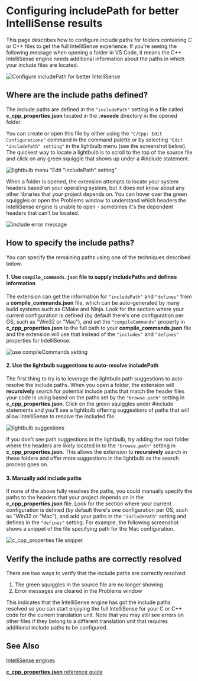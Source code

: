 
# Configuring includePath for better IntelliSense results

This page describes how to configure include paths for folders containing C or C++ files to get the full IntelliSense experience. If you're seeing the following message when opening a folder in VS Code, it means the C++ IntelliSense engine needs additional information about the paths in which your include files are located.

![Configure includePath for better IntelliSense](https://github.com/Microsoft/vscode-cpptools/raw/master/Images/configure%20includepath.jpg)

## Where are the include paths defined?

The include paths are defined in the `"includePath"` setting in a file called **c_cpp_properties.json** located in the **.vscode** directory in the opened folder.

You can create or open this file by either using the `"C/Cpp: Edit Configurations"` command in the command palette or by selecting `"Edit "includePath" setting"` in the lightbulb menu (see the screenshot below). The quickest way to locate a lightbulb is to scroll to the top of the source file and click on any green squiggle that shows up under a #include statement.

![lightbulb menu "Edit "includePath" setting"](https://github.com/Microsoft/vscode-cpptools/raw/master/Images/Lightbulb.png)

 When a folder is opened, the extension attempts to locate your system headers based on your operating system, but it does not know about any other libraries that your project depends on. You can hover over the green squiggles or open the Problems window to understand which headers the IntelliSense engine is unable to open - sometimes it's the dependent headers that can't be located.

![include error message](https://github.com/Microsoft/vscode-cpptools/raw/master/Images/Include%20errors.png)

## How to specify the include paths?

You can specify the remaining paths using one of the techniques described below.

#### 1. Use `compile_commands.json` file to supply includePaths and defines information

The extension can get the information for `"includePath"` and `"defines"` from a **compile_commands.json** file, which can be auto-generated by many build systems such as CMake and Ninja. Look for the section where your current configuration is defined (by default there's one configuration per OS, such as "Win32 or "Mac"), and set the `"compileCommands"` property in **c_cpp_properties.json** to the full path to your **compile_commands.json** file and the extension will use that instead of the `"includes"` and `"defines"` properties for IntelliSense.

![use compileCommands setting](https://github.com/Microsoft/vscode-cpptools/raw/master/Images/compile_commands.png)

#### 2. Use the lightbulb suggestions to auto-resolve includePath

The first thing to try is to leverage the lightbulb path suggestions to auto-resolve the include paths. When you open a folder, the extension will **recursively** search for potential include paths that match the header files your code is using based on the paths set by the `"browse.path"` setting in **c_cpp_properties.json**. Click on the green squiggles under #include statements and you'll see a lightbulb offering suggestions of paths that will allow IntelliSense to resolve the included file.

![lightbulb suggestions](https://github.com/Microsoft/vscode-cpptools/raw/master/Images/lightbulb%20suggestion.png)

If you don't see path suggestions in the lightbulb, try adding the root folder where the headers are likely located in to the `"browse.path"` setting in **c_cpp_properties.json**. This allows the extension to **recursively** search in these folders and offer more suggestions in the lightbulb as the search process goes on.

#### 3. Manually add include paths
If none of the above fully resolves the paths, you could manually specify the paths to the headers that your project depends on in the **c_cpp_properties.json** file.  Look for the section where your current configuration is defined (by default there's one configuration per OS, such as "Win32 or "Mac"), and add your paths in the `"includePath"` setting and defines in the `"defines"` setting. For example, the following screenshot shows a snippet of the file specifying path for the Mac configuration.

![c_cpp_properties file snippet](https://github.com/Microsoft/vscode-cpptools/raw/master/Images/c_cpp_properties%20file.PNG)

## Verify the include paths are correctly resolved

There are two ways to verify that the include paths are correctly resolved:

1. The green squiggles in the source file are no longer showing
2. Error messages are cleared in the Problems window

This indicates that the IntelliSense engine has got the include paths resolved so you can start enjoying the full IntelliSense for your C or C++ code for the current translation unit. Note that you may still see errors on other files if they belong to a different translation unit that requires additional include paths to be configured.

## See Also

[IntelliSense engines](https://github.com/Microsoft/vscode-cpptools/blob/master/Documentation/LanguageServer/IntelliSense%20engine.md)

[**c_cpp_properties.json** reference guide](https://github.com/Microsoft/vscode-cpptools/blob/master/Documentation/LanguageServer/c_cpp_properties.json.md)
